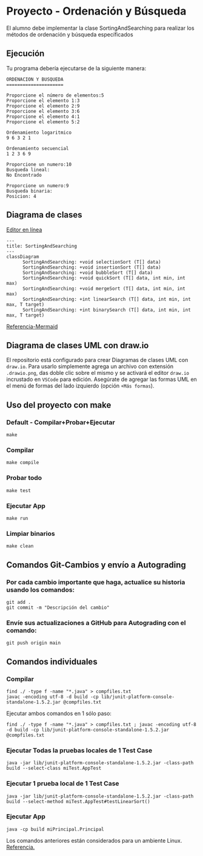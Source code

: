 # Proyecto - Ordenación y Búsqueda

El alumno debe implementar la clase SortingAndSearching<T> para realizar los métodos de ordenación y búsqueda específicados

## Ejecución

Tu programa debería ejecutarse de la siguiente manera:

```
ORDENACION Y BUSQUEDA
=====================

Proporcione el número de elementos:5
Proporcione el elemento 1:3
Proporcione el elemento 2:9
Proporcione el elemento 3:6
Proporcione el elemento 4:1
Proporcione el elemento 5:2

Ordenamiento logaritmico
9 6 3 2 1 

Ordenamiento secuencial
1 2 3 6 9 

Proporcione un numero:10
Busqueda lineal:
No Encontrado

Proporcione un numero:9
Busqueda binaria:
Posicion: 4
```

## Diagrama de clases
[Editor en línea](https://mermaid.live/)
```mermaid
---
title: SortingAndSearching
---
classDiagram
      SortingAndSearching: +void selectionSort (T[] data)
      SortingAndSearching: +void insertionSort (T[] data)
      SortingAndSearching: +void bubbleSort (T[] data)
      SortingAndSearching: +void quickSort (T[] data, int min, int max)
      SortingAndSearching: +void mergeSort (T[] data, int min, int max)
      SortingAndSearching: +int linearSearch (T[] data, int min, int max, T target)
      SortingAndSearching: +int binarySearch (T[] data, int min, int max, T target)
```
[Referencia-Mermaid](https://mermaid.js.org/syntax/classDiagram.html)

## Diagrama de clases UML con draw.io
El repositorio está configurado para crear Diagramas de clases UML con ```draw.io```. Para usarlo simplemente agrega un archivo con extensión ```.drawio.png```, das doble clic sobre el mismo y se activará el editor ```draw.io``` incrustado en ```VSCode``` para edición. Asegúrate de agregar las formas UML en el menú de formas del lado izquierdo (opción ```+Más formas```).

## Uso del proyecto con make

### Default - Compilar+Probar+Ejecutar
```
make
```
### Compilar
```
make compile
```
### Probar todo
```
make test
```
### Ejecutar App
```
make run
```
### Limpiar binarios
```
make clean
```
## Comandos Git-Cambios y envío a Autograding

### Por cada cambio importante que haga, actualice su historia usando los comandos:
```
git add .
git commit -m "Descripción del cambio"
```
### Envíe sus actualizaciones a GitHub para Autograding con el comando:
```
git push origin main
```
## Comandos individuales
### Compilar

```
find ./ -type f -name "*.java" > compfiles.txt
javac -encoding utf-8 -d build -cp lib/junit-platform-console-standalone-1.5.2.jar @compfiles.txt
```
Ejecutar ambos comandos en 1 sólo paso:

```
find ./ -type f -name "*.java" > compfiles.txt ; javac -encoding utf-8 -d build -cp lib/junit-platform-console-standalone-1.5.2.jar @compfiles.txt
```


### Ejecutar Todas la pruebas locales de 1 Test Case

```
java -jar lib/junit-platform-console-standalone-1.5.2.jar -class-path build --select-class miTest.AppTest
```
### Ejecutar 1 prueba local de 1 Test Case

```
java -jar lib/junit-platform-console-standalone-1.5.2.jar -class-path build --select-method miTest.AppTest#testLinearSort()
```
### Ejecutar App
```
java -cp build miPrincipal.Principal
```
Los comandos anteriores están considerados para un ambiente Linux. [Referencia.](https://www.baeldung.com/junit-run-from-command-line)
